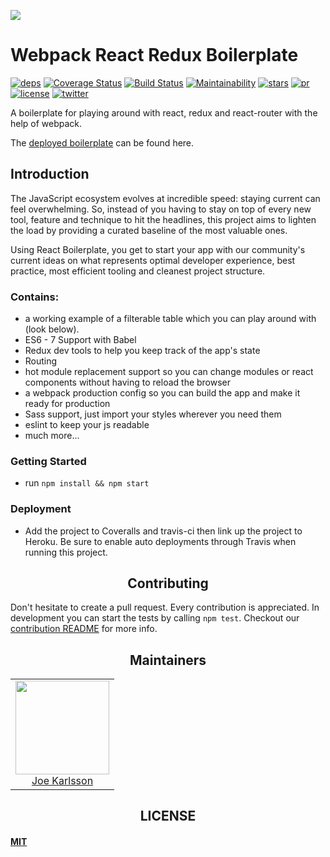 ![](http://jpsierens.com/wp-content/uploads/2016/06/react-eco-wp.gif)


# Webpack React Redux Boilerplate

[![deps][deps]][deps-url]
[![Coverage Status][cover]][cover-url]
[![Build Status][tests]][tests-url]
[![Maintainability][maintainability]][maintainability-url]
[![stars][stars]][stars-url]
[![pr][pr]][pr-url]
[![license][license]][license-url]
[![twitter][twitter]][twitter-url]


A boilerplate for playing around with react, redux and react-router with the help of webpack.

The [deployed boilerplate](https://react-redux-boilerplate1.herokuapp.com/) can be found here.


## Introduction

The JavaScript ecosystem evolves at incredible speed: staying current can feel
overwhelming. So, instead of you having to stay on top of every new tool,
feature and technique to hit the headlines, this project aims to lighten the
load by providing a curated baseline of the most valuable ones.

Using React Boilerplate, you get to start your app with our community's current
ideas on what represents optimal developer experience, best practice, most
efficient tooling and cleanest project structure.


### Contains:

* a working example of a filterable table which you can play around with (look below).
* ES6 - 7 Support with Babel
* Redux dev tools to help you keep track of the app's state
* Routing
* hot module replacement support so you can change modules or react components without having to reload the browser
* a webpack production config so you can build the app and make it ready for production
* Sass support, just import your styles wherever you need them
* eslint to keep your js readable
* much more...


### Getting Started

* run `npm install && npm start`


### Deployment

* Add the project to Coveralls and travis-ci then link up the project to Heroku. Be sure to enable auto deployments through Travis when running this project.


<h2 align="center">Contributing</h2>

Don't hesitate to create a pull request. Every contribution is appreciated. In development you can start the tests by calling `npm test`. Checkout our [contribution README](https://github.com/JoeKarlsson/react-redux-boilerplate/blob/master/CONTRIBUTING.md) for more info.

<h2 align="center">Maintainers</h2>

<table>
  <tbody>
    <tr>
      <td align="center">
        <img width="150 height="150"
        src="https://avatars.githubusercontent.com/JoeKarlsson?v=3">
        <br />
        <a href="https://github.com/JoeKarlsson">Joe Karlsson</a>
      </td>
    <tr>
  <tbody>
</table>

<h2 align="center">LICENSE</h2>

#### [MIT](./LICENSE)

[deps]: https://david-dm.org/JoeKarlsson/react-redux-boilerplate/status.svg
[deps-url]: https://david-dm.org/JoeKarlsson/react-redux-boilerplate

[tests]: https://travis-ci.org/JoeKarlsson/react-redux-boilerplate.svg?branch=master
[tests-url]: https://travis-ci.org/JoeKarlsson/react-redux-boilerplate

[maintainability]: https://api.codeclimate.com/v1/badges/7d2a095c01bb88557a41/maintainability
[maintainability-url]: https://codeclimate.com/github/JoeKarlsson/react-redux-boilerplate/maintainability

[pr]: https://img.shields.io/badge/PRs-welcome-brightgreen.svg
[pr-url]: CONTRIBUTING.md

[cover]: https://coveralls.io/repos/github/JoeKarlsson/react-redux-boilerplate/badge.svg?branch=master
[cover-url]: https://coveralls.io/github/JoeKarlsson/react-redux-boilerplate?branch=master

[stars]: https://img.shields.io/github/stars/JoeKarlsson/react-redux-boilerplate.svg?style=flat-square
[stars-url]: https://github.com/JoeKarlsson/react-redux-boilerplate/stargazers

[license]: https://img.shields.io/github/license/JoeKarlsson/react-redux-boilerplate.svg
[license-url]: https://github.com/JoeKarlsson/react-redux-boilerplate/blob/master/LICENSE

[twitter]: https://img.shields.io/twitter/url/https/github.com/JoeKarlsson/react-redux-boilerplate.svg?style=social&style=flat-square
[twitter-url]: https://twitter.com/intent/tweet?text=Wow:&url=https%3A%2F%2Fgithub.com%2FJoeKarlsson%2Freact-redux-boilerplate
